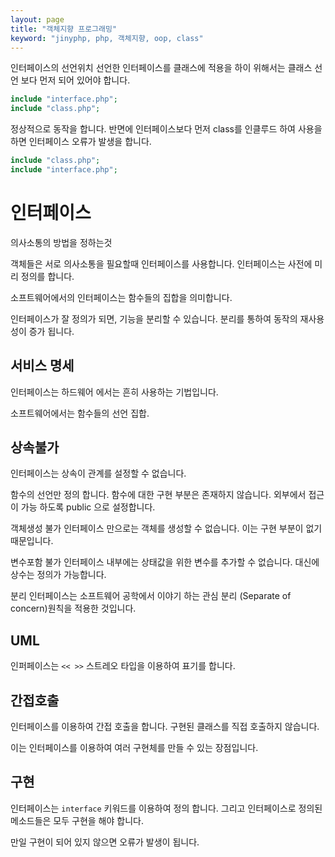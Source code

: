```yaml
---
layout: page
title: "객체지향 프로그래밍"
keyword: "jinyphp, php, 객체지향, oop, class"
---
```


인터페이스의 선언위치
선언한 인터페이스를 클래스에 적용을 하이 위해서는 클래스 선언 보다 먼저 되어 있어야 합니다.

```php
include "interface.php";
include "class.php";
```

정상적으로 동작을 합니다.
반면에 인터페이스보다 먼저 class를 인클루드 하여 사용을 하면 인터페이스 오류가 발생을 합니다.

```php
include "class.php";
include "interface.php";
```

# 인터페이스

의사소통의 방법을 정하는것

객체들은 서로 의사소통을 필요할때 인터페이스를 사용합니다.
인터페이스는 사전에 미리 정의를 합니다.

소프트웨어에서의 인터페이스는 함수들의 집합을 의미합니다.

인터페이스가 잘 정의가 되면, 기능을 분리할 수 있습니다.
분리를 통하여 동작의 재사용성이 증가 됩니다.

## 서비스 명세
인터페이스는 하드웨어 에서는 흔히 사용하는 기법입니다.

소프트웨어에서는 함수들의 선언 집합.


## 상속불가
인터페이스는 상속이 관계를 설정할 수 없습니다.


함수의 선언만 정의 합니다.
함수에 대한 구현 부분은 존재하지 않습니다.
외부에서 접근이 가능 하도록 public 으로 설정합니다.

객체생성 불가
인터페이스 만으로는 객체를 생성할 수 없습니다.
이는 구현 부분이 없기 때문입니다.

변수포함 불가
인터페이스 내부에는 상태값을 위한 변수를 추가할 수 없습니다.
대신에 상수는 정의가 가능합니다.


분리
인터페이스는 소프트웨어 공학에서 이야기 하는 관심 분리 (Separate of concern)원칙을 적용한 것입니다.


## UML
인퍼페이스는 `<< >>` 스트레오 타입을 이용하여 표기를 합니다.

## 간접호출
인터페이스를 이용하여 간접 호출을 합니다. 구현된 클래스를 직접 호출하지 않습니다.

이는 인터페이스를 이용하여 여러 구현체를 만들 수 있는 장점입니다.

## 구현
인터페이스는 `interface` 키워드를 이용하여 정의 합니다.
그리고 인터페이스로 정의된 메소드들은 모두 구현을 해야 합니다.

만일 구현이 되어 있지 않으면 오류가 발생이 됩니다.



